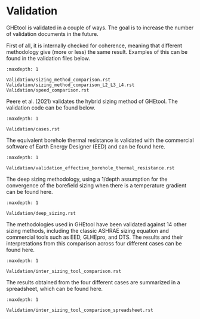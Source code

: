 # Validation

GHEtool is validated in a couple of ways. The goal is to increase the number of validation documents in the future.

First of all, it is internally checked for coherence, meaning that different methodology give (more or less) the same result.
Examples of this can be found in the validation files below.

```{toctree}
:maxdepth: 1

Validation/sizing_method_comparison.rst
Validation/sizing_method_comparison_L2_L3_L4.rst
Validation/speed_comparison.rst
```

Peere et al. (2021) validates the hybrid sizing method of GHEtool. The validation code can be found below.
```{toctree}
:maxdepth: 1

Validation/cases.rst
```

The equivalent borehole thermal resistance is validated with the commercial software of Earth Energy Designer (EED) and can be found here.

```{toctree}
:maxdepth: 1

Validation/validation_effective_borehole_thermal_resistance.rst
```

The deep sizing methodology, using a 1/depth assumption for the convergence of the borefield sizing when there is a temperature gradient can be found here.
```{toctree}
:maxdepth: 1

Validation/deep_sizing.rst
```

The methodologies used in GHEtool have been validated against 14 other sizing methods, including the classic ASHRAE sizing equation and commercial tools such as EED, GLHEpro, and DTS. The results and their interpretations from this comparison across four different cases can be found here.
```{toctree}
:maxdepth: 1

Validation/inter_sizing_tool_comparison.rst
```

The results obtained from the four different cases are summarized in a spreadsheet, which can be found here.
```{toctree}
:maxdepth: 1

Validation/inter_sizing_tool_comparison_spreadsheet.rst
```


